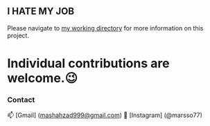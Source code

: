 ## I HATE MY JOB

Please navigate to  [my working directory](https://github.com/mashahzad/Unity) for more information on this project.

# Individual contributions are welcome.😉

### Contact

📫  [Gmail] (mashahzad999@gmail.com)
📱   [Instagram] (@marsso77)
